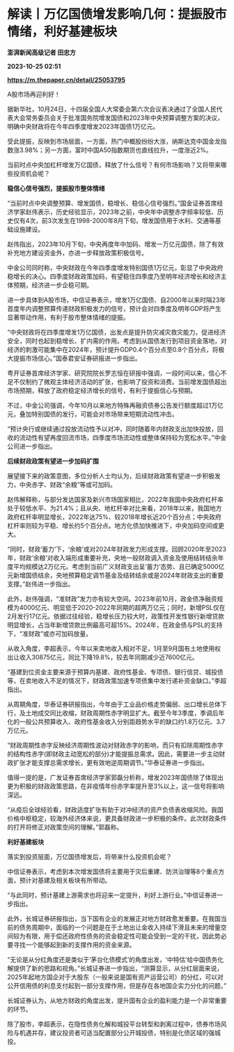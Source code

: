 # 解读丨万亿国债增发影响几何：提振股市情绪，利好基建板块
**澎湃新闻高级记者 田忠方**

**2023-10-25 02:51**

**https://m.thepaper.cn/detail/25053795**

A股市场再迎利好！

据新华社，10月24日，十四届全国人大常委会第六次会议表决通过了全国人民代表大会常务委员会关于批准国务院增发国债和2023年中央预算调整方案的决议，明确中央财政将在今年四季度增发2023年国债1万亿元。

受此提振，反映到市场层面，一方面，热门中概股纷纷大涨，纳斯达克中国金龙指数涨3.98%；另一方面，富时中国A50指数期货也直线拉升，一度涨近2%。

当前时点中央加杠杆增发万亿国债，释放了什么信号？有何市场影响？又将带来哪些投资机会呢？

**稳信心信号强烈，提振股市整体情绪**

“当前时点中央调整预算、增发国债，稳增长、稳信心信号强烈。”国金证券首席经济学家赵伟表示，历史经验显示，2023年之前，中央年中调整赤字频率较低、历史仅有4次，前3次发生在1998-2000年8月下旬，增发国债用于水利、交通等基础设施建设。

赵伟指出，2023年10月下旬，中央再度年中加码、增发一万亿元国债，除了有效补充地方建设资金外，亦进一步释放政策积极信号。

中金公司同时称，中央财政在今年四季度增发特别国债1万亿元，彰显了中央政府稳增长的决心。四季度财政政策加码，有望稳住四季度乃至明年经济增长和经济主体预期，经济进一步企稳可期。

进一步具体到A股市场，中信证券表示，增发1万亿国债、自2000年以来时隔23年首度年内调整预算传递财政积极发力的信号，预计会对四季度及明年GDP将产生显著带动作用，有利于股市整体情绪的提振。

“中央财政将在四季度增发1万亿国债，出发点是提升防灾减灾救灾能力，促进经济安全，同时也起到稳增长、扩内需的作用。考虑到从国债发行到项目资金落地，对经济的刺激可能集中在2024年，预计提升GDP0.4个百分点至0.8个百分点，将极大提振市场信心。”国泰君安证券研报进一步指出。

粤开证券首席经济学家、研究院院长罗志恒在研报中强调，一段时间以来，信心不足不仅制约了微观主体经济活动的扩张，也影响了投资和消费。当前增发国债超出市场预期，释放了政府稳定经济增长的信号，有利于提振信心与预期。

不过，中金公司强调，今年10月以来地方特殊再融资债券公告发行额度超过1万亿元，叠加特别国债的发行，可能会对市场带来短期流动性冲击。

“预计央行或继续通过投放流动性予以对冲，同时随着年内财政支出加快投放，回收的流动性有望再度回流市场，四季度市场流动性或整体保持较为宽松水平。”中金公司进一步指出。

**后续财政政策有望进一步加码扩围**

展望接下来的政策意图，多位分析人士均认为，后续财政政策有望进一步积极发力，中央赤字、财政“余粮”等或可加码。

赵伟解释称，与部分发达国家及新兴市场国家相比，2022年我国中央政府杠杆率处于较低水平、为21.4%；且从央、地杠杆率对比来看，2018年以来，我国地方政府杠杆率明显增长，2022年达75%、较2018年增长近20个百分点；中央政府杠杆率则较为平稳、增长约5个百分点。地方化债加快推进下，中央加码空间或更大。

“同时，财政‘蓄力’下，‘余粮’或对2024年财政发力形成支撑。回顾2020年至2023年，财政‘余粮’对收入端形成重要补充，央地一般财政调入资金及使用结转结余年度平均规模达2万亿元。考虑到当前广义财政支出呈‘蓄力’态势、且已确定5000亿元新增国债结余，央地预算稳定调节基金及结转结余或是2024年财政支出的重要支撑。”赵伟进一步指出。

此外，赵伟强调，“准财政”发力亦有较大空间。2023年前10月，政金债净融资规模为4000亿元、明显低于2020-2022年同期的超两万亿元；同时，新增PSL仅在2月发行17亿元。依据过往经验，稳增长压力较大时，政策性开发性银行新增贷款明显增长，占当年新增贷款比例最高可超15%。2024年，在政金债与PSL的支持下，“准财政”或亦可加码放量。

从收入角度，李超表示，今年以来卖地收入相对不足，1月至9月国有土地使用权出让收入30875亿元，同比下降19.8%，较去年同期减少近7600亿元。

“基建到位资金主要来源于预算内基建、政府性基金、专项债、银行信贷、城投债等，在卖地收入不足的情况下，财政政策加速专项债集中发行递补资金缺口。”李超指出。

从周期角度，华泰证券研报指出，今年由于工业品价格走势偏弱、出口增长总体下行，及土地成交同比收缩，财政周期性赤字明显扩大。截至今年3季度，季调后年化的一般公共预算收入、政府性基金收入分别距趋势水平的缺口约1.8万亿元、3.7万亿元。

“财政周期性赤字反映经济周期性波动对财政赤字的影响，而只有扣除周期性赤字的结构性赤字(即财政主动宽松的部分)才能提振总需求。因此，需要进一步主动财政扩张才能支撑总需求增长，更有效地逆周期调节。”华泰证券进一步指出。

值得一提的是，广发证券首席经济学家郭磊分析称，增发2023年国债除了体现出更为积极的财政政策思路，在非疫情年份赤字率提升至3%以上，这一信号将影响深远。

“从疫后全球经验看，财政适度扩张有助于对冲经济的资产负债表收缩风险。我国价格中枢稳定，较海外经济体来说，更具备财政进一步积极的条件。此次财政条件的打开将修正对政策空间的理解。”郭磊称。

**利好基建板块**

落实到投资层面，万亿国债增发后，将带来什么投资机会呢？

中信证券表示，考虑到本次增发国债将主要用于灾后重建、防洪治理等8个重点方面，预计对基建及相关板块有所带动。

“与此同时，预计基建上游需求也将迎来一定提升，利好上游行业。”中信证券进一步指出。

此外，长城证券研报指出，当下国有企业的发展正对地方财政愈发重要。在我国当前的债务周期中，面临的一个问题是在于土地出让金收入持续下滑且未来的增量空间较为有限，用于偿还政府性债务的资金稳定性可能会受到一定的干扰，因此势必要寻找一个能够起到新的支撑作用的资金来源。

“无论是从分红角度还是类似于‘茅台化债模式’的角度出发，‘中特估’给中国债务化解提供了新的思路和视角。”长城证券进一步指出，“测算显示，从分红层面来说，2025年起地方国企对于大股东（一般来说是国有资产运营公司）的分红，可以对公开信用债的利息支付起到一部分支撑作用，但是存在各地国企实力分化的问题。”

长城证券认为，从地方财政的角度出发，提升国有企业的盈利能力是一个非常重要的环节。

除了股市，李超表示，在隐性债务化解和城投平台转型和剥离过程中，债券市场风险与机遇并存，建议投资者可适当配置部分公开城投债，特别是化债区域的强城投。